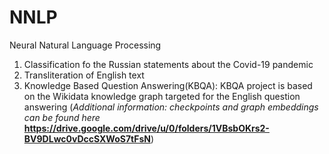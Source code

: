 # NNLP
Neural Natural Language Processing
1) Classification fo the Russian statements about the Covid-19 pandemic
2) Transliteration of English text
3) Knowledge Based Question Answering(KBQA):
   KBQA project is based on the Wikidata knowledge graph targeted for the English question answering
   (*Additional information: checkpoints and graph embeddings can be found here*
    **https://drive.google.com/drive/u/0/folders/1VBsbOKrs2-BV9DLwc0vDccSXWoS7tFsN**)
